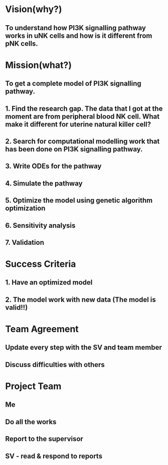 # Vision(why?)

## To understand how PI3K signalling pathway works in uNK cells and how is it different from pNK cells.

# Mission(what?)

## To get a complete model of PI3K signalling pathway.

## 1. Find the research gap. The data that I got at the moment are from peripheral blood NK cell. What make it different for uterine natural killer cell?

## 2. Search for computational modelling work that has been done on PI3K signalling pathway. 

## 3. Write ODEs for the pathway

## 4. Simulate the pathway

## 5. Optimize the model using genetic algorithm optimization

## 6. Sensitivity analysis

## 7. Validation


# Success Criteria

## 1. Have an optimized model 

## 2. The model work with new data (The model is valid!!)


# Team Agreement

## Update every step with the SV and team member

## Discuss difficulties with others


  
# Project Team

## Me

## Do all the works

## Report to the supervisor

## SV - read & respond to reports

